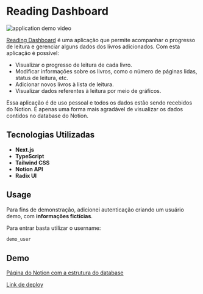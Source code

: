 # Reading Dashboard

![application demo video](./public/presentation.gif)

[Reading Dashboard](https://readingdashboard.vercel.app/) é uma aplicação que permite acompanhar o progresso de leitura e gerenciar alguns dados dos livros adicionados. Com esta aplicação é possível:

- Visualizar o progresso de leitura de cada livro.
- Modificar informações sobre os livros, como o número de páginas lidas, status de leitura, etc.
- Adicionar novos livros à lista de leitura.
- Visualizar dados referentes à leitura por meio de gráficos.

Essa aplicação é de uso pessoal e todos os dados estão sendo recebidos do Notion. É apenas uma forma mais agradável de visualizar os dados contidos no database do Notion.

## Tecnologias Utilizadas

- **Next.js**
- **TypeScript**
- **Tailwind CSS**
- **Notion API**
- **Radix UI**

## Usage

Para fins de demonstração, adicionei autenticação criando um usuário demo, com **informações fictícias**.

Para entrar basta utilizar o username:

```bash
demo_user
```

## Demo

[Página do Notion com a estrutura do database](https://ojailson17.notion.site/Reading-Dashboard-Demo-Page-ed01f1ac6ba645c0b3d82c5605ed7974?pvs=4)

[Link de deploy](https://readingdashboard.vercel.app/)
